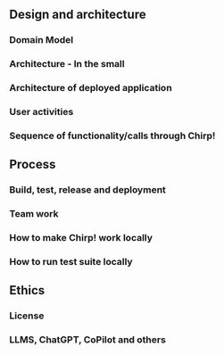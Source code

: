 ## Design and architecture

### Domain Model

### Architecture - In the small

### Architecture of deployed application

### User activities

### Sequence of functionality/calls through Chirp!

## Process

### Build, test, release and deployment

### Team work 

### How to make Chirp! work locally

### How to run test suite locally

## Ethics

### License 

### LLMS, ChatGPT, CoPilot and others